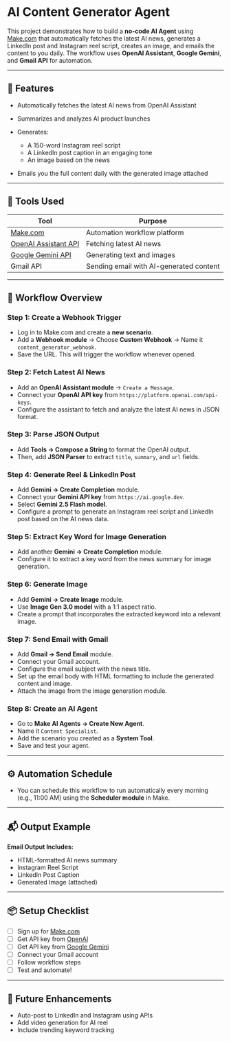 # AI Content Generator Agent

This project demonstrates how to build a **no-code AI Agent** using [Make.com](https://www.make.com/) that automatically fetches the latest AI news, generates a LinkedIn post and Instagram reel script, creates an image, and emails the content to you daily. The workflow uses **OpenAI Assistant**, **Google Gemini**, and **Gmail API** for automation.

---

## 🚀 Features

* Automatically fetches the latest AI news from OpenAI Assistant
* Summarizes and analyzes AI product launches
* Generates:

  * A 150-word Instagram reel script
  * A LinkedIn post caption in an engaging tone
  * An image based on the news
* Emails you the full content daily with the generated image attached

---

## 🧰 Tools Used

| Tool                                           | Purpose                                 |
| ---------------------------------------------- | --------------------------------------- |
| [Make.com](https://www.make.com/)              | Automation workflow platform            |
| [OpenAI Assistant API](https://platform.openai.com) | Fetching latest AI news                 |
| [Google Gemini API](https://ai.google.dev)     | Generating text and images              |
| Gmail API                                      | Sending email with AI-generated content |

---

## 🧩 Workflow Overview

### Step 1: Create a Webhook Trigger

* Log in to Make.com and create a **new scenario**.
* Add a **Webhook module** → Choose **Custom Webhook** → Name it `content_generator_webhook`.
* Save the URL. This will trigger the workflow whenever opened.

### Step 2: Fetch Latest AI News

* Add an **OpenAI Assistant module** → `Create a Message`.
* Connect your **OpenAI API key** from `https://platform.openai.com/api-keys`.
* Configure the assistant to fetch and analyze the latest AI news in JSON format.

### Step 3: Parse JSON Output

* Add **Tools → Compose a String** to format the OpenAI output.
* Then, add **JSON Parser** to extract `title`, `summary`, and `url` fields.

### Step 4: Generate Reel & LinkedIn Post

* Add **Gemini → Create Completion** module.
* Connect your **Gemini API key** from `https://ai.google.dev`.
* Select **Gemini 2.5 Flash model**.
* Configure a prompt to generate an Instagram reel script and LinkedIn post based on the AI news data.

### Step 5: Extract Key Word for Image Generation

* Add another **Gemini → Create Completion** module.
* Configure it to extract a key word from the news summary for image generation.

### Step 6: Generate Image

* Add **Gemini → Create Image** module.
* Use **Image Gen 3.0 model** with a 1:1 aspect ratio.
* Create a prompt that incorporates the extracted keyword into a relevant image.

### Step 7: Send Email with Gmail

* Add **Gmail → Send Email** module.
* Connect your Gmail account.
* Configure the email subject with the news title.
* Set up the email body with HTML formatting to include the generated content and image.
* Attach the image from the image generation module.

### Step 8: Create an AI Agent

* Go to **Make AI Agents → Create New Agent**.
* Name it `Content Specialist`.
* Add the scenario you created as a **System Tool**.
* Save and test your agent.

---

## ⚙️ Automation Schedule

* You can schedule this workflow to run automatically every morning (e.g., 11:00 AM) using the **Scheduler module** in Make.

---

## 📬 Output Example

**Email Output Includes:**

* HTML-formatted AI news summary
* Instagram Reel Script
* LinkedIn Post Caption
* Generated Image (attached)

---

## 📦 Setup Checklist

* [ ] Sign up for [Make.com](https://www.make.com/)
* [ ] Get API key from [OpenAI](https://platform.openai.com/api-keys)
* [ ] Get API key from [Google Gemini](https://ai.google.dev/)
* [ ] Connect your Gmail account
* [ ] Follow workflow steps
* [ ] Test and automate!

---

## 🧠 Future Enhancements

* Auto-post to LinkedIn and Instagram using APIs
* Add video generation for AI reel
* Include trending keyword tracking

